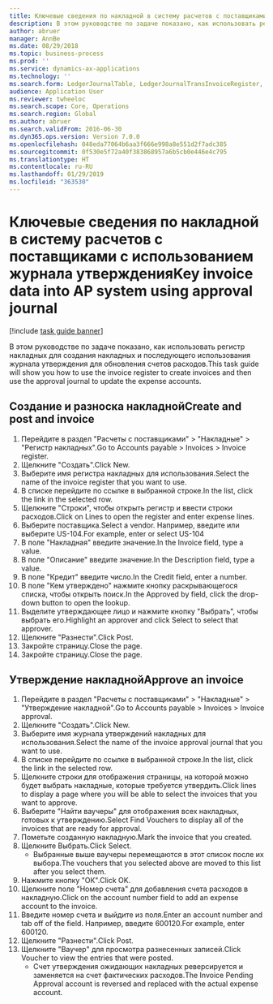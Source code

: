 ```yaml
---
title: Ключевые сведения по накладной в систему расчетов с поставщиками с использованием журнала утверждения
description: В этом руководстве по задаче показано, как использовать регистр накладных для создания накладных и последующего использования журнала утверждения для обновления счетов расходов.
author: abruer
manager: AnnBe
ms.date: 08/29/2018
ms.topic: business-process
ms.prod: ''
ms.service: dynamics-ax-applications
ms.technology: ''
ms.search.form: LedgerJournalTable, LedgerJournalTransInvoiceRegister, HcmWorkerLookUp, LedgerJournalTransApprove, LedgerJournalTransApproveFetchVouchers, LedgerTransVoucher
audience: Application User
ms.reviewer: twheeloc
ms.search.scope: Core, Operations
ms.search.region: Global
ms.author: abruer
ms.search.validFrom: 2016-06-30
ms.dyn365.ops.version: Version 7.0.0
ms.openlocfilehash: 048eda77064b6aa3f666e998a8e551d2f7adc385
ms.sourcegitcommit: 0f530e5f72a40f383868957a6b5cb0e446e4c795
ms.translationtype: HT
ms.contentlocale: ru-RU
ms.lasthandoff: 01/29/2019
ms.locfileid: "363530"
---
```

# <a name="key-invoice-data-into-ap-system-using-approval-journal"></a><span data-ttu-id="5c97a-103">Ключевые сведения по накладной в систему расчетов с поставщиками с использованием журнала утверждения</span><span class="sxs-lookup"><span data-stu-id="5c97a-103">Key invoice data into AP system using approval journal</span></span>

[!include [task guide banner](../../includes/task-guide-banner.md)]

<span data-ttu-id="5c97a-104">В этом руководстве по задаче показано, как использовать регистр накладных для создания накладных и последующего использования журнала утверждения для обновления счетов расходов.</span><span class="sxs-lookup"><span data-stu-id="5c97a-104">This task guide will show you how to use the invoice register to create invoices and then use the approval journal to update the expense accounts.</span></span>


## <a name="create-and-post-and-invoice"></a><span data-ttu-id="5c97a-105">Создание и разноска накладной</span><span class="sxs-lookup"><span data-stu-id="5c97a-105">Create and post and invoice</span></span>
1. <span data-ttu-id="5c97a-106">Перейдите в раздел "Расчеты с поставщиками" > "Накладные" > "Регистр накладных".</span><span class="sxs-lookup"><span data-stu-id="5c97a-106">Go to Accounts payable > Invoices > Invoice register.</span></span>
2. <span data-ttu-id="5c97a-107">Щелкните "Создать".</span><span class="sxs-lookup"><span data-stu-id="5c97a-107">Click New.</span></span>
3. <span data-ttu-id="5c97a-108">Выберите имя регистра накладных для использования.</span><span class="sxs-lookup"><span data-stu-id="5c97a-108">Select the name of the invoice register that you want to use.</span></span>
4. <span data-ttu-id="5c97a-109">В списке перейдите по ссылке в выбранной строке.</span><span class="sxs-lookup"><span data-stu-id="5c97a-109">In the list, click the link in the selected row.</span></span>
5. <span data-ttu-id="5c97a-110">Щелкните "Строки", чтобы открыть регистр и ввести строки расходов.</span><span class="sxs-lookup"><span data-stu-id="5c97a-110">Click on Lines to open the register and enter expense lines.</span></span>
6. <span data-ttu-id="5c97a-111">Выберите поставщика.</span><span class="sxs-lookup"><span data-stu-id="5c97a-111">Select a vendor.</span></span> <span data-ttu-id="5c97a-112">Например, введите или выберите US-104.</span><span class="sxs-lookup"><span data-stu-id="5c97a-112">For example, enter or select US-104</span></span>
7. <span data-ttu-id="5c97a-113">В поле "Накладная" введите значение.</span><span class="sxs-lookup"><span data-stu-id="5c97a-113">In the Invoice field, type a value.</span></span>
8. <span data-ttu-id="5c97a-114">В поле "Описание" введите значение.</span><span class="sxs-lookup"><span data-stu-id="5c97a-114">In the Description field, type a value.</span></span>
9. <span data-ttu-id="5c97a-115">В поле "Кредит" введите число.</span><span class="sxs-lookup"><span data-stu-id="5c97a-115">In the Credit field, enter a number.</span></span>
10. <span data-ttu-id="5c97a-116">В поле "Кем утверждено" нажмите кнопку раскрывающегося списка, чтобы открыть поиск.</span><span class="sxs-lookup"><span data-stu-id="5c97a-116">In the Approved by field, click the drop-down button to open the lookup.</span></span>
11. <span data-ttu-id="5c97a-117">Выделите утверждающее лицо и нажмите кнопку "Выбрать", чтобы выбрать его.</span><span class="sxs-lookup"><span data-stu-id="5c97a-117">Highlight an approver and click Select to select that approver.</span></span>
12. <span data-ttu-id="5c97a-118">Щелкните "Разнести".</span><span class="sxs-lookup"><span data-stu-id="5c97a-118">Click Post.</span></span>
13. <span data-ttu-id="5c97a-119">Закройте страницу.</span><span class="sxs-lookup"><span data-stu-id="5c97a-119">Close the page.</span></span>
14. <span data-ttu-id="5c97a-120">Закройте страницу.</span><span class="sxs-lookup"><span data-stu-id="5c97a-120">Close the page.</span></span>

## <a name="approve-an-invoice"></a><span data-ttu-id="5c97a-121">Утверждение накладной</span><span class="sxs-lookup"><span data-stu-id="5c97a-121">Approve an invoice</span></span>
1. <span data-ttu-id="5c97a-122">Перейдите в раздел "Расчеты с поставщиками" > "Накладные" > "Утверждение накладной".</span><span class="sxs-lookup"><span data-stu-id="5c97a-122">Go to Accounts payable > Invoices > Invoice approval.</span></span>
2. <span data-ttu-id="5c97a-123">Щелкните "Создать".</span><span class="sxs-lookup"><span data-stu-id="5c97a-123">Click New.</span></span>
3. <span data-ttu-id="5c97a-124">Выберите имя журнала утверждений накладных для использования.</span><span class="sxs-lookup"><span data-stu-id="5c97a-124">Select the name of the invoice approval journal that you want to use.</span></span>
4. <span data-ttu-id="5c97a-125">В списке перейдите по ссылке в выбранной строке.</span><span class="sxs-lookup"><span data-stu-id="5c97a-125">In the list, click the link in the selected row.</span></span>
5. <span data-ttu-id="5c97a-126">Щелкните строки для отображения страницы, на которой можно будет выбрать накладные, которые требуется утвердить.</span><span class="sxs-lookup"><span data-stu-id="5c97a-126">Click lines to display a page where you will be able to select the invoices that you want to approve.</span></span>
6. <span data-ttu-id="5c97a-127">Выберите "Найти ваучеры" для отображения всех накладных, готовых к утверждению.</span><span class="sxs-lookup"><span data-stu-id="5c97a-127">Select Find Vouchers to display all of the invoices that are ready for approval.</span></span>
7. <span data-ttu-id="5c97a-128">Пометьте созданную накладную.</span><span class="sxs-lookup"><span data-stu-id="5c97a-128">Mark the invoice that you created.</span></span>
8. <span data-ttu-id="5c97a-129">Щелкните Выбрать.</span><span class="sxs-lookup"><span data-stu-id="5c97a-129">Click Select.</span></span>
    * <span data-ttu-id="5c97a-130">Выбранные выше ваучеры перемещаются в этот список после их выбора.</span><span class="sxs-lookup"><span data-stu-id="5c97a-130">The vouchers that you selected above are moved to this list after you select them.</span></span>  
9. <span data-ttu-id="5c97a-131">Нажмите кнопку "OК".</span><span class="sxs-lookup"><span data-stu-id="5c97a-131">Click OK.</span></span>
10. <span data-ttu-id="5c97a-132">Щелкните поле "Номер счета" для добавления счета расходов в накладную.</span><span class="sxs-lookup"><span data-stu-id="5c97a-132">Click on the account number field to add an expense account to the invoice.</span></span>
11. <span data-ttu-id="5c97a-133">Введите номер счета и выйдите из поля.</span><span class="sxs-lookup"><span data-stu-id="5c97a-133">Enter an account number and tab off of the field.</span></span> <span data-ttu-id="5c97a-134">Например, введите 600120.</span><span class="sxs-lookup"><span data-stu-id="5c97a-134">For example, enter 600120.</span></span>
12. <span data-ttu-id="5c97a-135">Щелкните "Разнести".</span><span class="sxs-lookup"><span data-stu-id="5c97a-135">Click Post.</span></span>
13. <span data-ttu-id="5c97a-136">Щелкните "Ваучер" для просмотра разнесенных записей.</span><span class="sxs-lookup"><span data-stu-id="5c97a-136">Click Voucher to view the entries that were posted.</span></span>
    * <span data-ttu-id="5c97a-137">Счет утверждения ожидающих накладных реверсируется и заменяется на счет фактических расходов.</span><span class="sxs-lookup"><span data-stu-id="5c97a-137">The Invoice Pending Approval account is reversed and replaced with the actual expense account.</span></span>  

